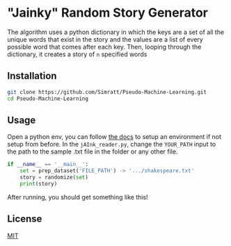 # "Jainky" Random  Story Generator

The algorithm uses a python dictionary in which the keys are a set of all the unique words that exist in the story and the values are a list of every possible word that comes after each key. Then, looping through the dictionary, it creates a story of ```n``` specified words

## Installation

```bash
git clone https://github.com/Simratt/Pseudo-Machine-Learning.git
cd Pseudo-Machine-Learning

```

## Usage
Open a python env, you can follow [the docs](https://docs.python.org/3/tutorial/venv.html) to setup an environment if not setup from before. In the ```jAInk_reader.py```, change the ```YOUR_PATH``` input to the path to the sample .txt file in the folder or any other file. 

```python
if __name__ == '__main__':
    set = prep_dataset('FILE_PATH') -> '.../shakespeare.txt'
    story = randomize(set)
    print(story) 

```

After running, you should get something like this!

## License
[MIT](https://choosealicense.com/licenses/mit/)

